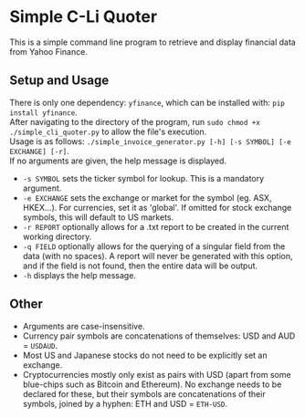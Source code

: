 # Simple C-Li Quoter

This is a simple command line program to retrieve and display financial data 
from Yahoo Finance.

## Setup and Usage
There is only one dependency: `yfinance`, which can be installed with:
`pip install yfinance`.  
After navigating to the directory of the program, run 
`sudo chmod +x ./simple_cli_quoter.py` to allow the file's execution.  
Usage is as follows: 
`./simple_invoice_generator.py [-h] [-s SYMBOL] [-e EXCHANGE] [-r]`.  
If no arguments are given, the help message is displayed.
- `-s SYMBOL` sets the ticker symbol for lookup. This is a mandatory argument.
- `-e EXCHANGE` sets the exchange or market for the symbol (eg. ASX, HKEX...).
For currencies, set it as 'global'. If omitted for stock exchange symbols, 
this will default to US markets.
- `-r REPORT` optionally allows for a .txt report to be created in the current 
working directory.
- `-q FIELD` optionally allows for the querying of a singular field from the 
data (with no spaces). A report will never be generated with this option, and 
if the field is not found, then the entire data will be output.
- `-h` displays the help message. 

## Other
- Arguments are case-insensitive.
- Currency pair symbols are concatenations of themselves: USD and AUD = 
`USDAUD`.
- Most US and Japanese stocks do not need to be explicitly set an exchange.
- Cryptocurrencies mostly only exist as pairs with USD (apart from some 
blue-chips such as Bitcoin and Ethereum). No exchange needs to be declared for 
these, but their symbols are concatenations of their symbols, joined by a 
hyphen: ETH and USD = `ETH-USD`.
